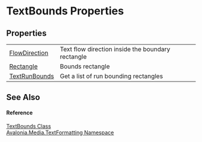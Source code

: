 # TextBounds Properties




## Properties
<table>
<tr>
<td><a href="P_Avalonia_Media_TextFormatting_TextBounds_FlowDirection">FlowDirection</a></td>
<td>Text flow direction inside the boundary rectangle</td>
</tr>
<tr>
<td><a href="P_Avalonia_Media_TextFormatting_TextBounds_Rectangle">Rectangle</a></td>
<td>Bounds rectangle</td>
</tr>
<tr>
<td><a href="P_Avalonia_Media_TextFormatting_TextBounds_TextRunBounds">TextRunBounds</a></td>
<td>Get a list of run bounding rectangles</td>
</tr>
</table>

## See Also


#### Reference
<a href="T_Avalonia_Media_TextFormatting_TextBounds">TextBounds Class</a>  
<a href="N_Avalonia_Media_TextFormatting">Avalonia.Media.TextFormatting Namespace</a>  

